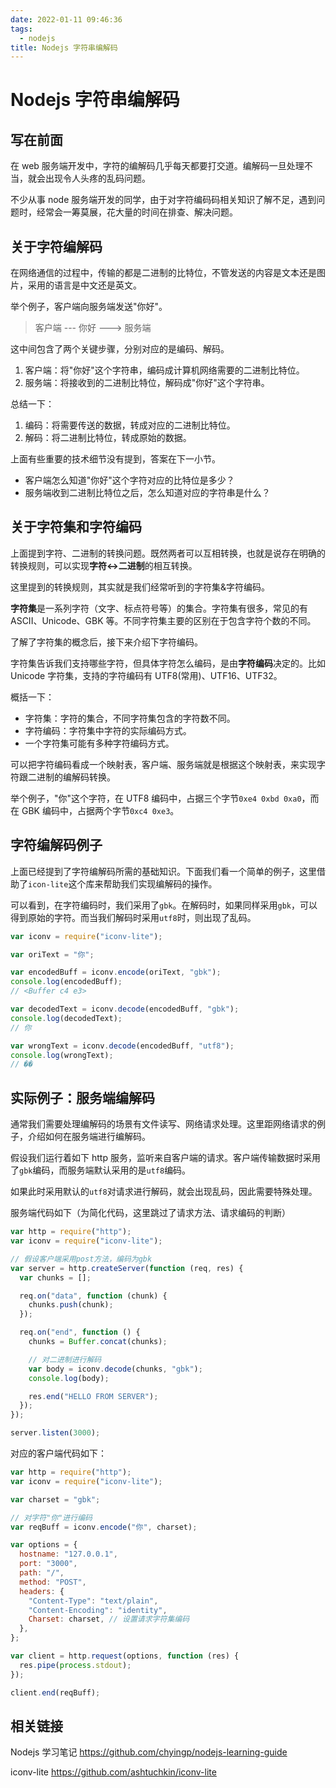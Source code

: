 ```yaml
---
date: 2022-01-11 09:46:36
tags:
  - nodejs
title: Nodejs 字符串编解码
---
```


# Nodejs 字符串编解码

## 写在前面

在 web 服务端开发中，字符的编解码几乎每天都要打交道。编解码一旦处理不当，就会出现令人头疼的乱码问题。

不少从事 node 服务端开发的同学，由于对字符编码码相关知识了解不足，遇到问题时，经常会一筹莫展，花大量的时间在排查、解决问题。

## 关于字符编解码

在网络通信的过程中，传输的都是二进制的比特位，不管发送的内容是文本还是图片，采用的语言是中文还是英文。

举个例子，客户端向服务端发送"你好"。

> 客户端 --- 你好 ---> 服务端

这中间包含了两个关键步骤，分别对应的是编码、解码。

1. 客户端：将"你好"这个字符串，编码成计算机网络需要的二进制比特位。
2. 服务端：将接收到的二进制比特位，解码成"你好"这个字符串。

总结一下：

1. 编码：将需要传送的数据，转成对应的二进制比特位。
2. 解码：将二进制比特位，转成原始的数据。

上面有些重要的技术细节没有提到，答案在下一小节。

- 客户端怎么知道"你好"这个字符对应的比特位是多少？
- 服务端收到二进制比特位之后，怎么知道对应的字符串是什么？

## 关于字符集和字符编码

上面提到字符、二进制的转换问题。既然两者可以互相转换，也就是说存在明确的转换规则，可以实现**字符<->二进制**的相互转换。

这里提到的转换规则，其实就是我们经常听到的字符集&字符编码。

**字符集**是一系列字符（文字、标点符号等）的集合。字符集有很多，常见的有 ASCII、Unicode、GBK 等。不同字符集主要的区别在于包含字符个数的不同。

了解了字符集的概念后，接下来介绍下字符编码。

字符集告诉我们支持哪些字符，但具体字符怎么编码，是由**字符编码**决定的。比如 Unicode 字符集，支持的字符编码有 UTF8(常用)、UTF16、UTF32。

概括一下：

- 字符集：字符的集合，不同字符集包含的字符数不同。
- 字符编码：字符集中字符的实际编码方式。
- 一个字符集可能有多种字符编码方式。

可以把字符编码看成一个映射表，客户端、服务端就是根据这个映射表，来实现字符跟二进制的编解码转换。

举个例子，"你"这个字符，在 UTF8 编码中，占据三个字节`0xe4 0xbd 0xa0`，而在 GBK 编码中，占据两个字节`0xc4 0xe3`。

## 字符编解码例子

上面已经提到了字符编解码所需的基础知识。下面我们看一个简单的例子，这里借助了`icon-lite`这个库来帮助我们实现编解码的操作。

可以看到，在字符编码时，我们采用了`gbk`。在解码时，如果同样采用`gbk`，可以得到原始的字符。而当我们解码时采用`utf8`时，则出现了乱码。

```js
var iconv = require("iconv-lite");

var oriText = "你";

var encodedBuff = iconv.encode(oriText, "gbk");
console.log(encodedBuff);
// <Buffer c4 e3>

var decodedText = iconv.decode(encodedBuff, "gbk");
console.log(decodedText);
// 你

var wrongText = iconv.decode(encodedBuff, "utf8");
console.log(wrongText);
// ��
```

## 实际例子：服务端编解码

通常我们需要处理编解码的场景有文件读写、网络请求处理。这里距网络请求的例子，介绍如何在服务端进行编解码。

假设我们运行着如下 http 服务，监听来自客户端的请求。客户端传输数据时采用了`gbk`编码，而服务端默认采用的是`utf8`编码。

如果此时采用默认的`utf8`对请求进行解码，就会出现乱码，因此需要特殊处理。

服务端代码如下（为简化代码，这里跳过了请求方法、请求编码的判断）

```js
var http = require("http");
var iconv = require("iconv-lite");

// 假设客户端采用post方法，编码为gbk
var server = http.createServer(function (req, res) {
  var chunks = [];

  req.on("data", function (chunk) {
    chunks.push(chunk);
  });

  req.on("end", function () {
    chunks = Buffer.concat(chunks);

    // 对二进制进行解码
    var body = iconv.decode(chunks, "gbk");
    console.log(body);

    res.end("HELLO FROM SERVER");
  });
});

server.listen(3000);
```

对应的客户端代码如下：

```js
var http = require("http");
var iconv = require("iconv-lite");

var charset = "gbk";

// 对字符"你"进行编码
var reqBuff = iconv.encode("你", charset);

var options = {
  hostname: "127.0.0.1",
  port: "3000",
  path: "/",
  method: "POST",
  headers: {
    "Content-Type": "text/plain",
    "Content-Encoding": "identity",
    Charset: charset, // 设置请求字符集编码
  },
};

var client = http.request(options, function (res) {
  res.pipe(process.stdout);
});

client.end(reqBuff);
```

## 相关链接

Nodejs 学习笔记 https://github.com/chyingp/nodejs-learning-guide

iconv-lite https://github.com/ashtuchkin/iconv-lite
